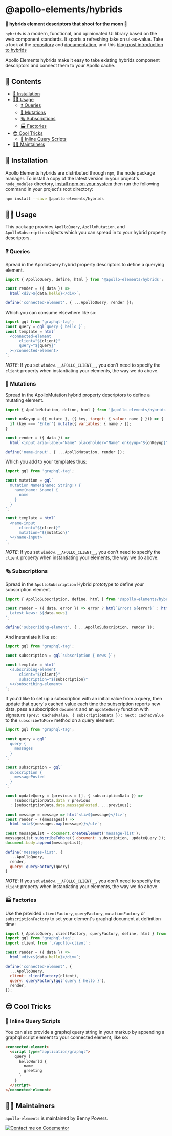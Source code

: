 # @apollo-elements/hybrids

<strong>👾 hybrids element descriptors that shoot for the moon 🚀</strong>

`hybrids` is a modern, functional, and opinionated UI library based on the web component standards. It sports a refreshing take on ui-as-value. Take a look at the [repository](https://github.com/hybridsjs/hybrids) and [documentation](https://hybrids.js.org), and this [blog post introduction to hybrids](https://dev.to/bennypowers/lets-build-web-components-part-7-hybrids-187l)

Apollo Elements hybrids make it easy to take existing hybrids component descriptors and connect them to your Apollo cache.

## 📓 Contents
- [🔧 Installation](#-installation)
- [👩‍🚀 Usage](#-usage)
  - [❓ Queries](#-queries)
  - [👾 Mutations](#-mutations)
  - [🗞 Subscriptions](#-subscriptions)
  - [🏭 Factories](#-factories)
- [😎 Cool Tricks](#-cool-tricks)
  - [📜 Inline Query Scripts](#-inline-query-scripts)
- [👷‍♂️ Maintainers](#-maintainers)

## 🔧 Installation

Apollo Elements hybrids are distributed through `npm`, the node package manager. To install a copy of the latest version in your project's `node_modules` directory, [install npm on your system](https://www.npmjs.com/get-npm) then run the following command in your project's root directory:

```bash
npm install --save @apollo-elements/hybrids
```

## 👩‍🚀 Usage

This package provides `ApolloQuery`, `ApolloMutation`, and `ApolloSubscription` objects which you can spread in to your hybrid property descriptors.

### ❓ Queries
Spread in the ApolloQuery hybrid property descriptors to define a querying element.

```js
import { ApolloQuery, define, html } from '@apollo-elements/hybrids';

const render = ({ data }) =>
  html`<div>${data.hello}</div>`;

define('connected-element', { ...ApolloQuery, render });
```

Which you can consume elsewhere like so:
```js
import gql from 'graphql-tag';
const query = gql`query { hello }`;
const template = html`
  <connected-element
      client="${client}"
      query="${query}"
  ></connected-element>
`;
```

*NOTE*: If you set `window.__APOLLO_CLIENT__`, you don't need to specify the `client` property when instantiating your elements, the way we do above.

### 👾 Mutations
Spread in the ApolloMutation hybrid property descriptors to define a mutating element.

```js
import { ApolloMutation, define, html } from '@apollo-elements/hybrids';

const onKeyup = ({ mutate }, ({ key, target: { value: name } })) => {
  if (key === 'Enter') mutate({ variables: { name } });
}

const render = ({ data }) =>
  html`<input aria-label="Name" placeholder="Name" onkeyup="${onKeyup}"/>`;

define('name-input', { ...ApolloMutation, render });
```

Which you add to your templates thus:
```js
import gql from 'graphql-tag';

const mutation = gql`
  mutation Name($name: String!) {
    name(name: $name) {
      name
    }
  }
`;

const template = html`
  <name-input
      client="${client}"
      mutation="${mutation}"
  ></name-input>
`;
```

*NOTE*: If you set `window.__APOLLO_CLIENT__`, you don't need to specify the `client` property when instantiating your elements, the way we do above.

### 🗞 Subscriptions
Spread in the `ApolloSubscription` Hybrid prototype to define your subscription element.

```js
import { ApolloSubscription, define, html } from '@apollo-elements/hybrids';

const render = ({ data, error }) => error ? html`Error! ${error}` : html`  
  Latest News: ${data.news}
`;

define('subscribing-element', { ...ApolloSubscription, render });
```

And instantiate it like so:

```js
import gql from 'graphql-tag';

const subscription = gql`subscription { news }`;

const template = html`
  <subscribing-element
      client="${client}"
      subscription="${subscription}"
  ></subscribing-element>
`;
```

If you'd like to set up a subscription with an initial value from a query, then update that query's cached value each time the subscription reports new data, pass a subscription `document` and an `updateQuery` function with signature `(prev: CachedValue, { subscriptionData }): next: CachedValue` to the `subscribeToMore` method on a query element:

```js
import gql from 'graphql-tag';

const query = gql`
  query {
    messages
  }
`;

const subscription = gql`
  subscription {
    messagePosted
  }
`;

const updateQuery = (previous = [], { subscriptionData }) =>
    !subscriptionData.data ? previous
  : [subscriptionData.data.messagePosted, ...previous];

const message = message => html`<li>${message}</li>`;
const render = ({messages}) =>
  html`<ul>${messages.map(message)}</ul>`;

const messageList = document.createElement('message-list');
messagesList.subscribeToMore({ document: subscription, updateQuery });
document.body.append(messageList);

define('messages-list', {
  ...ApolloQuery,
  render,
  query: queryFactory(query)
}
```

*NOTE*: If you set `window.__APOLLO_CLIENT__`, you don't need to specify the `client` property when instantiating your elements, the way we do above.

### 🏭 Factories
Use the provided `clientFactory`, `queryFactory`, `mutationFactory` or `subscriptionFactory` to set your element's graphql document at definition time:

```js
import { ApolloQuery, clientFactory, queryFactory, define, html } from '@apollo-elements/hybrids';
import gql from 'graphql-tag';
import client from './apollo-client';

const render = ({ data }) =>
  html`<div>${data.hello}</div>`;

define('connected-element', {
  ...ApolloQuery,
  client: clientFactory(client),
  query: queryFactory(gql`query { hello }`),
  render,
});
```

## 😎 Cool Tricks

### 📜 Inline Query Scripts
You can also provide a graphql query string in your markup by appending a
graphql script element to your connected element, like so:

```html
<connected-element>
  <script type="application/graphql">
    query {
      helloWorld {
        name
        greeting
      }
    }
  </script>
</connected-element>
```

## 👷‍♂️ Maintainers
`apollo-elements` is maintained by Benny Powers.

[![Contact me on Codementor](https://cdn.codementor.io/badges/contact_me_github.svg)](https://www.codementor.io/bennyp?utm_source=github&utm_medium=button&utm_term=bennyp&utm_campaign=github)
